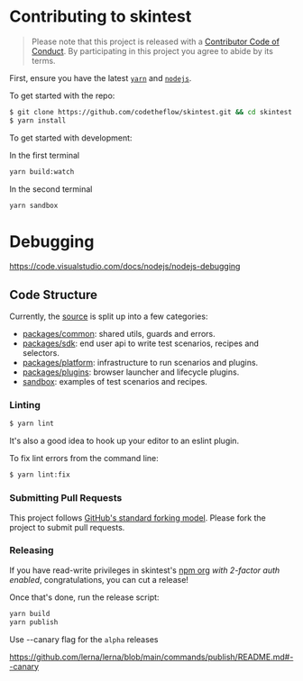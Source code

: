 # Contributing to skintest

> Please note that this project is released with a [Contributor Code of Conduct](./CODE_OF_CONDUCT.md).
> By participating in this project you agree to abide by its terms.

First, ensure you have the latest [`yarn`](https://yarnpkg.com/getting-started/install) and [`nodejs`](https://nodejs.org/en/).

To get started with the repo:

```sh
$ git clone https://github.com/codetheflow/skintest.git && cd skintest
$ yarn install
```

To get started with development:

In the first terminal
```sh
yarn build:watch
```
In the second terminal
```sh
yarn sandbox
```

# Debugging

https://code.visualstudio.com/docs/nodejs/nodejs-debugging

## Code Structure

Currently, the [source](https://github.com/codetheflow/skintest/tree/master) is split up into a few categories:

* [packages/common](https://github.com/codetheflow/skintest/tree/master/packages/common): shared utils, guards and errors.
* [packages/sdk](https://github.com/codetheflow/skintest/tree/master/packages/sdk): end user api to write test scenarios, recipes and selectors.
* [packages/platform](https://github.com/codetheflow/skintest/tree/master/packages/platfom): infrastructure to run scenarios and plugins.
* [packages/plugins](https://github.com/codetheflow/skintest/tree/master/packages/plugins): browser launcher and lifecycle plugins.
* [sandbox](https://github.com/codetheflow/skintest/tree/master/sandbox): examples of test scenarios and recipes.

### Linting

```sh
$ yarn lint
```

It's also a good idea to hook up your editor to an eslint plugin.

To fix lint errors from the command line:

```sh
$ yarn lint:fix
```

### Submitting Pull Requests

This project follows [GitHub's standard forking model](https://guides.github.com/activities/forking/). Please fork the project to submit pull requests. 

### Releasing

If you have read-write privileges in skintest's [npm org](https://www.npmjs.com/org/skintest) _with 2-factor auth enabled_, congratulations, you can cut a release!

Once that's done, run the release script:

```sh
yarn build
yarn publish
```

Use --canary flag for the `alpha` releases

https://github.com/lerna/lerna/blob/main/commands/publish/README.md#--canary